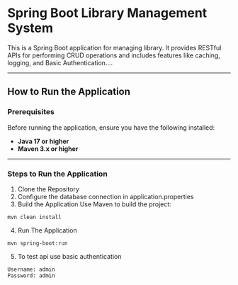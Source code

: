 # Spring Boot Library Management System

This is a Spring Boot application for managing library. It provides RESTful APIs for performing CRUD operations and includes features like  caching, logging, and Basic Authentication....

---

## How to Run the Application

### Prerequisites
Before running the application, ensure you have the following installed:
- **Java 17 or higher**
- **Maven 3.x or higher**

---

### Steps to Run the Application
1. Clone the Repository
2. Configure the database connection in application.properties
3. Build the Application
Use Maven to build the project:
```
mvn clean install
```
4. Run The Application
```
mvn spring-boot:run
```
5. To test api use basic authentication
```
Username: admin
Password: admin
```
